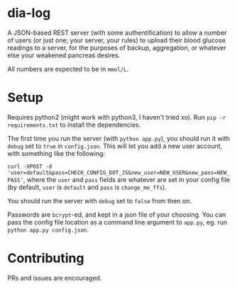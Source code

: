 # dia-log

A JSON-based REST server (with some authentification) to allow a number of users (or just one; your server, your rules) to upload their blood glucose readings to a server, for the purposes of backup, aggregation, or whatever else your weakened pancreas desires.

All numbers are expected to be in `mmol/L`.

# Setup

Requires python2 (might work with python3, I haven't tried xo). Run `pip -r requirements.txt` to install the dependencies.

The first time you run the server (with `python app.py`), you should run it with `debug` set to `true` in `config.json`. This will let you add a new user account, with something like the following:

`curl -XPOST -d 'user=default&pass=CHECK_CONFIG_DOT_JS&new_user=NEW_USER&new_pass=NEW_PASS'`, where the `user` and `pass` fields are whatever are set in your config file (by default, `user` is `default` and `pass` is `change_me_ffs`).


You should run the server with `debug` set to `false` from then on.

Passwords are `bcrypt`-ed, and kept in a json file of your choosing. You can pass the config file location as a command line argument to `app.py`, eg. run `python app.py config.json`.

# Contributing

PRs and issues are encouraged.
